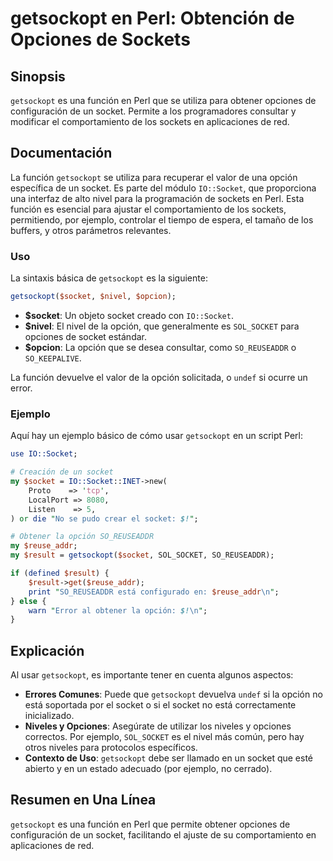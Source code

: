 <!--
Meta Description: # getsockopt en Perl: Obtención de Opciones de Sockets ## Sinopsis `getsockopt` es una función en Perl que se utiliza para obtener opciones de configu...
Meta Keywords: socket, getsockopt, perl, que, opción
-->

# getsockopt en Perl: Obtención de Opciones de Sockets

## Sinopsis
`getsockopt` es una función en Perl que se utiliza para obtener opciones de configuración de un socket. Permite a los programadores consultar y modificar el comportamiento de los sockets en aplicaciones de red.

## Documentación
La función `getsockopt` se utiliza para recuperar el valor de una opción específica de un socket. Es parte del módulo `IO::Socket`, que proporciona una interfaz de alto nivel para la programación de sockets en Perl. Esta función es esencial para ajustar el comportamiento de los sockets, permitiendo, por ejemplo, controlar el tiempo de espera, el tamaño de los buffers, y otros parámetros relevantes.

### Uso
La sintaxis básica de `getsockopt` es la siguiente:

```perl
getsockopt($socket, $nivel, $opcion);
```

- **$socket**: Un objeto socket creado con `IO::Socket`.
- **$nivel**: El nivel de la opción, que generalmente es `SOL_SOCKET` para opciones de socket estándar.
- **$opcion**: La opción que se desea consultar, como `SO_REUSEADDR` o `SO_KEEPALIVE`.

La función devuelve el valor de la opción solicitada, o `undef` si ocurre un error.

### Ejemplo
Aquí hay un ejemplo básico de cómo usar `getsockopt` en un script Perl:

```perl
use IO::Socket;

# Creación de un socket
my $socket = IO::Socket::INET->new(
    Proto    => 'tcp',
    LocalPort => 8080,
    Listen    => 5,
) or die "No se pudo crear el socket: $!";

# Obtener la opción SO_REUSEADDR
my $reuse_addr;
my $result = getsockopt($socket, SOL_SOCKET, SO_REUSEADDR);

if (defined $result) {
    $result->get($reuse_addr);
    print "SO_REUSEADDR está configurado en: $reuse_addr\n";
} else {
    warn "Error al obtener la opción: $!\n";
}
```

## Explicación
Al usar `getsockopt`, es importante tener en cuenta algunos aspectos:

- **Errores Comunes**: Puede que `getsockopt` devuelva `undef` si la opción no está soportada por el socket o si el socket no está correctamente inicializado.
- **Niveles y Opciones**: Asegúrate de utilizar los niveles y opciones correctos. Por ejemplo, `SOL_SOCKET` es el nivel más común, pero hay otros niveles para protocolos específicos.
- **Contexto de Uso**: `getsockopt` debe ser llamado en un socket que esté abierto y en un estado adecuado (por ejemplo, no cerrado).

## Resumen en Una Línea
`getsockopt` es una función en Perl que permite obtener opciones de configuración de un socket, facilitando el ajuste de su comportamiento en aplicaciones de red.